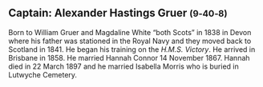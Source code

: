 ## Captain: Alexander Hastings Gruer <small>(9‑40‑8)</small>

Born to William Gruer and Magdaline White “both Scots” in 1838 in Devon where his father was stationed in the Royal Navy and they moved back to Scotland in 1841. He began his training on the *H.M.S. Victory*. He arrived in Brisbane in 1858. He married Hannah Connor 14 November 1867. Hannah died in 22 March 1897 and he married Isabella Morris who is buried in Lutwyche Cemetery.
